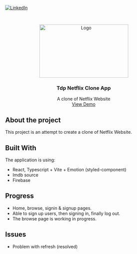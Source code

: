 [![LinkedIn][linkedin-shield]][linkedin-url]

<!-- PROJECT LOGO -->
<br />
<p align="center">
  <a href="#">
    <img src="https://i.ibb.co/gb2tf3s/Tdp-logo-main.png" alt="Logo" width="285" height="170">
  </a>

  <h3 align="center">Tdp Netflix Clone App</h3>
  <p align="center">
    A clone of Netflix Website    
    <br />
    <a href="https://tdp-movie-demo.tdp-store.info/" target="_blank">View Demo</a>  
  </p>
</p>



## About the project
This project is an attempt to create a clone of Netflix Website.

## Built With
The application is using:
* React, Typescript + Vite + Emotion (styled-component)
* Imdb source
* Firebase

## Progress
* Home, browse, signin & signup pages.
* Able to sign up users, then signing in, finally log out.
* The browse page is working in progress.

## Issues
* Problem with refresh (resolved) 

[linkedin-shield]: https://img.shields.io/badge/-LinkedIn-black.svg?style=flat-square&logo=linkedin&colorB=555
[linkedin-url]: https://www.linkedin.com/in/bob-pham-93937973/
[tdp-logo]: tdp-logo.png
